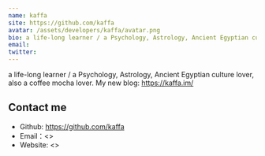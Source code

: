 ```yaml
---
name: kaffa
site: https://github.com/kaffa
avatar: /assets/developers/kaffa/avatar.png
bio: a life-long learner / a Psychology, Astrology, Ancient Egyptian culture lover, also a coffee mocha lover. My new blog: https://kaffa.im/
email: 
twitter: 
---
```


a life-long learner / a Psychology, Astrology, Ancient Egyptian culture lover, also a coffee mocha lover. My new blog: https://kaffa.im/

## Contact me

- Github: <https://github.com/kaffa>
- Email：<>
- Website: <>
  